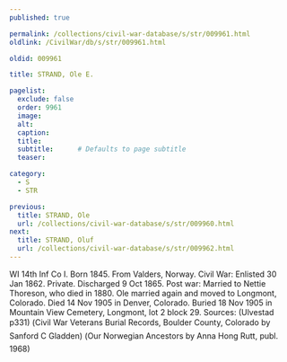 ```yaml
---
published: true

permalink: /collections/civil-war-database/s/str/009961.html
oldlink: /CivilWar/db/s/str/009961.html

oldid: 009961

title: STRAND, Ole E.

pagelist:
  exclude: false
  order: 9961
  image: 
  alt:
  caption:
  title:
  subtitle:      # Defaults to page subtitle
  teaser:

category: 
  - S 
  - STR

previous:
  title: STRAND, Ole
  url: /collections/civil-war-database/s/str/009960.html  
next:
  title: STRAND, Oluf
  url: /collections/civil-war-database/s/str/009962.html   
---
```

WI 14th Inf Co I. Born 1845. From Valders, Norway. Civil War: Enlisted 30 Jan 1862. Private. Discharged 9 Oct 1865. Post war: Married to Nettie Thoreson, who died in 1880. Ole married again and moved to Longmont, Colorado. Died 14 Nov 1905 in Denver, Colorado. Buried 18 Nov 1905 in Mountain View Cemetery, Longmont, lot 2 block 29. Sources: (Ulvestad p331) (&#147;Civil War Veterans Burial Records, Boulder County, Colorado&#148; by Sanford C Gladden) (&#147;Our Norwegian Ancestors&#148; by Anna Hong Rutt, publ. 1968)